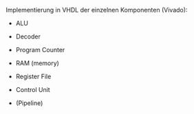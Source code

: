 Implementierung in VHDL der einzelnen Komponenten (Vivado):

- ALU
- Decoder
- Program Counter
- RAM (memory)
- Register File
- Control Unit

- (Pipeline)

